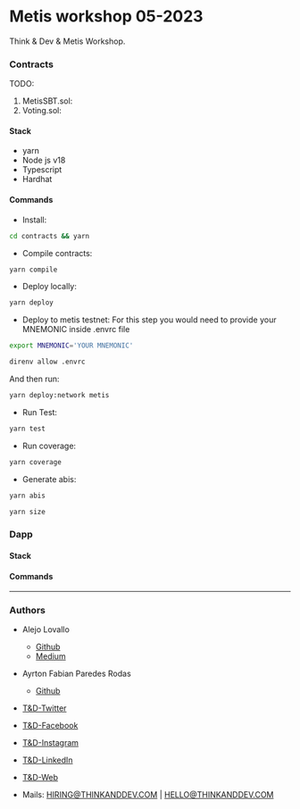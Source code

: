 # Metis workshop 05-2023

Think & Dev & Metis Workshop.

### Contracts

TODO: <INSERT DIAGRAM>

1. MetisSBT.sol:
2. Voting.sol:

#### Stack

- yarn
- Node js v18
- Typescript
- Hardhat

#### Commands

- Install:

```bash
cd contracts && yarn
```

- Compile contracts:

```bash
yarn compile
```

- Deploy locally:

```bash
yarn deploy
```

- Deploy to metis testnet: For this step you would need to provide your MNEMONIC inside .envrc file

```bash
export MNEMONIC='YOUR MNEMONIC'

direnv allow .envrc
```

And then run:

```bash
yarn deploy:network metis
```

- Run Test:

```bash
yarn test
```

- Run coverage:

```bash
yarn coverage
```

- Generate abis:

```bash
yarn abis
```

```bash
yarn size
```

### Dapp

#### Stack

#### Commands

---

### Authors

- Alejo Lovallo

  - [Github](https://github.com/AlejoLovallo)
  - [Medium](https://alejolovallo.medium.com/)

- Ayrton Fabian Paredes Rodas

  - [Github](https://github.com/MrRaccxxn)

- [T&D-Twitter](https://twitter.com/thinkanddev)
- [T&D-Facebook](https://www.facebook.com/ThinkandDev)
- [T&D-Instagram](https://www.instagram.com/thinkanddevok/)
- [T&D-LinkedIn](https://www.linkedin.com/company/think-and-dev-llc/)
- [T&D-Web](https://thinkanddev.com)
- Mails: HIRING@THINKANDDEV.COM | HELLO@THINKANDDEV.COM
